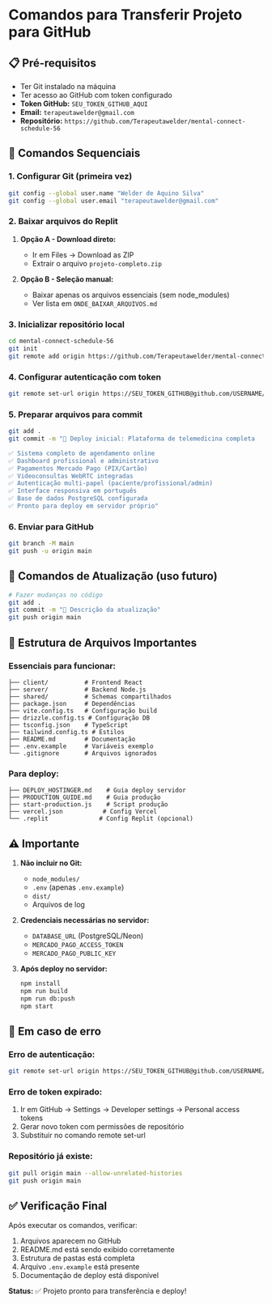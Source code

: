 # Comandos para Transferir Projeto para GitHub

## 📋 Pré-requisitos
- Ter Git instalado na máquina
- Ter acesso ao GitHub com token configurado
- **Token GitHub:** `SEU_TOKEN_GITHUB_AQUI`
- **Email:** `terapeutawelder@gmail.com`
- **Repositório:** `https://github.com/Terapeutawelder/mental-connect-schedule-56`

## 🚀 Comandos Sequenciais

### 1. Configurar Git (primeira vez)
```bash
git config --global user.name "Welder de Aquino Silva"
git config --global user.email "terapeutawelder@gmail.com"
```

### 2. Baixar arquivos do Replit
1. **Opção A - Download direto:**
   - Ir em Files → Download as ZIP
   - Extrair o arquivo `projeto-completo.zip`

2. **Opção B - Seleção manual:**
   - Baixar apenas os arquivos essenciais (sem node_modules)
   - Ver lista em `ONDE_BAIXAR_ARQUIVOS.md`

### 3. Inicializar repositório local
```bash
cd mental-connect-schedule-56
git init
git remote add origin https://github.com/Terapeutawelder/mental-connect-schedule-56.git
```

### 4. Configurar autenticação com token
```bash
git remote set-url origin https://SEU_TOKEN_GITHUB@github.com/USERNAME/REPOSITORY_NAME.git
```

### 5. Preparar arquivos para commit
```bash
git add .
git commit -m "🚀 Deploy inicial: Plataforma de telemedicina completa

✅ Sistema completo de agendamento online
✅ Dashboard profissional e administrativo  
✅ Pagamentos Mercado Pago (PIX/Cartão)
✅ Videoconsultas WebRTC integradas
✅ Autenticação multi-papel (paciente/profissional/admin)
✅ Interface responsiva em português
✅ Base de dados PostgreSQL configurada
✅ Pronto para deploy em servidor próprio"
```

### 6. Enviar para GitHub
```bash
git branch -M main
git push -u origin main
```

## 🔧 Comandos de Atualização (uso futuro)
```bash
# Fazer mudanças no código
git add .
git commit -m "📝 Descrição da atualização"
git push origin main
```

## 📁 Estrutura de Arquivos Importantes

### Essenciais para funcionar:
```
├── client/          # Frontend React
├── server/          # Backend Node.js
├── shared/          # Schemas compartilhados
├── package.json     # Dependências
├── vite.config.ts   # Configuração build
├── drizzle.config.ts # Configuração DB
├── tsconfig.json    # TypeScript
├── tailwind.config.ts # Estilos
├── README.md        # Documentação
├── .env.example     # Variáveis exemplo
└── .gitignore       # Arquivos ignorados
```

### Para deploy:
```
├── DEPLOY_HOSTINGER.md    # Guia deploy servidor
├── PRODUCTION_GUIDE.md    # Guia produção
├── start-production.js    # Script produção
├── vercel.json           # Config Vercel
└── .replit              # Config Replit (opcional)
```

## ⚠️ Importante

1. **Não incluir no Git:**
   - `node_modules/`
   - `.env` (apenas `.env.example`)
   - `dist/`
   - Arquivos de log

2. **Credenciais necessárias no servidor:**
   - `DATABASE_URL` (PostgreSQL/Neon)
   - `MERCADO_PAGO_ACCESS_TOKEN`
   - `MERCADO_PAGO_PUBLIC_KEY`

3. **Após deploy no servidor:**
   ```bash
   npm install
   npm run build
   npm run db:push
   npm start
   ```

## 🚨 Em caso de erro

### Erro de autenticação:
```bash
git remote set-url origin https://SEU_TOKEN_GITHUB@github.com/USERNAME/REPOSITORY_NAME.git
```

### Erro de token expirado:
1. Ir em GitHub → Settings → Developer settings → Personal access tokens
2. Gerar novo token com permissões de repositório
3. Substituir no comando remote set-url

### Repositório já existe:
```bash
git pull origin main --allow-unrelated-histories
git push origin main
```

## ✅ Verificação Final

Após executar os comandos, verificar:
1. Arquivos aparecem no GitHub
2. README.md está sendo exibido corretamente
3. Estrutura de pastas está completa
4. Arquivo `.env.example` está presente
5. Documentação de deploy está disponível

**Status:** ✅ Projeto pronto para transferência e deploy!